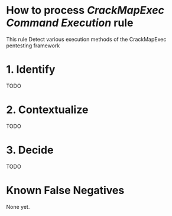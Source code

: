 # How to process *CrackMapExec Command Execution* rule
This rule Detect various execution methods of the CrackMapExec pentesting framework

# 1. Identify
TODO

# 2. Contextualize
TODO

# 3. Decide
TODO

# Known False Negatives
None yet.
